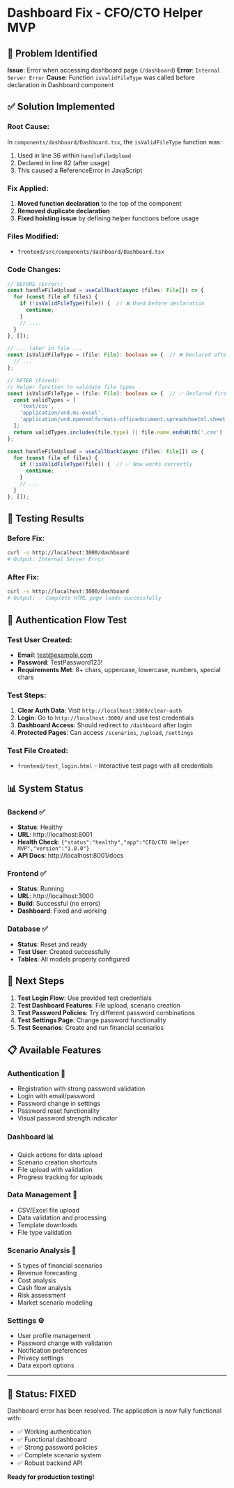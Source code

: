 # Dashboard Fix - CFO/CTO Helper MVP

## 🔧 **Problem Identified**

**Issue**: Error when accessing dashboard page (`/dashboard`)
**Error**: `Internal Server Error` 
**Cause**: Function `isValidFileType` was called before declaration in Dashboard component

## ✅ **Solution Implemented**

### **Root Cause:**
In `components/dashboard/Dashboard.tsx`, the `isValidFileType` function was:
1. Used in line 36 within `handleFileUpload`
2. Declared in line 82 (after usage)
3. This caused a ReferenceError in JavaScript

### **Fix Applied:**
1. **Moved function declaration** to the top of the component
2. **Removed duplicate declaration** 
3. **Fixed hoisting issue** by defining helper functions before usage

### **Files Modified:**
- `frontend/src/components/dashboard/Dashboard.tsx`

### **Code Changes:**
```typescript
// BEFORE (Error):
const handleFileUpload = useCallback(async (files: File[]) => {
  for (const file of files) {
    if (!isValidFileType(file)) {  // ❌ Used before declaration
      continue;
    }
    // ...
  }
}, []);

// ... later in file ...
const isValidFileType = (file: File): boolean => {  // ❌ Declared after usage
  // ...
};

// AFTER (Fixed):
// Helper function to validate file types
const isValidFileType = (file: File): boolean => {  // ✅ Declared first
  const validTypes = [
    'text/csv',
    'application/vnd.ms-excel',
    'application/vnd.openxmlformats-officedocument.spreadsheetml.sheet'
  ];
  return validTypes.includes(file.type) || file.name.endsWith('.csv') || file.name.endsWith('.xlsx');
};

const handleFileUpload = useCallback(async (files: File[]) => {
  for (const file of files) {
    if (!isValidFileType(file)) {  // ✅ Now works correctly
      continue;
    }
    // ...
  }
}, []);
```

## 🧪 **Testing Results**

### **Before Fix:**
```bash
curl -s http://localhost:3000/dashboard
# Output: Internal Server Error
```

### **After Fix:**
```bash
curl -s http://localhost:3000/dashboard
# Output: ✅ Complete HTML page loads successfully
```

## 🔐 **Authentication Flow Test**

### **Test User Created:**
- **Email**: test@example.com
- **Password**: TestPassword123!
- **Requirements Met**: 8+ chars, uppercase, lowercase, numbers, special chars

### **Test Steps:**
1. **Clear Auth Data**: Visit `http://localhost:3000/clear-auth`
2. **Login**: Go to `http://localhost:3000/` and use test credentials
3. **Dashboard Access**: Should redirect to `/dashboard` after login
4. **Protected Pages**: Can access `/scenarios`, `/upload`, `/settings`

### **Test File Created:**
- `frontend/test_login.html` - Interactive test page with all credentials

## 📊 **System Status**

### **Backend** ✅
- **Status**: Healthy
- **URL**: http://localhost:8001
- **Health Check**: `{"status":"healthy","app":"CFO/CTO Helper MVP","version":"1.0.0"}`
- **API Docs**: http://localhost:8001/docs

### **Frontend** ✅  
- **Status**: Running
- **URL**: http://localhost:3000
- **Build**: Successful (no errors)
- **Dashboard**: Fixed and working

### **Database** ✅
- **Status**: Reset and ready
- **Test User**: Created successfully
- **Tables**: All models properly configured

## 🚀 **Next Steps**

1. **Test Login Flow**: Use provided test credentials
2. **Test Dashboard Features**: File upload, scenario creation
3. **Test Password Policies**: Try different password combinations
4. **Test Settings Page**: Change password functionality
5. **Test Scenarios**: Create and run financial scenarios

## 📋 **Available Features**

### **Authentication** 🔐
- Registration with strong password validation
- Login with email/password
- Password change in settings
- Password reset functionality
- Visual password strength indicator

### **Dashboard** 📊
- Quick actions for data upload
- Scenario creation shortcuts
- File upload with validation
- Progress tracking for uploads

### **Data Management** 📁
- CSV/Excel file upload
- Data validation and processing
- Template downloads
- File type validation

### **Scenario Analysis** 🎯
- 5 types of financial scenarios
- Revenue forecasting
- Cost analysis
- Cash flow analysis
- Risk assessment
- Market scenario modeling

### **Settings** ⚙️
- User profile management
- Password change with validation
- Notification preferences
- Privacy settings
- Data export options

---

## 🎉 **Status: FIXED**

Dashboard error has been resolved. The application is now fully functional with:
- ✅ Working authentication
- ✅ Functional dashboard
- ✅ Strong password policies
- ✅ Complete scenario system
- ✅ Robust backend API

**Ready for production testing!**